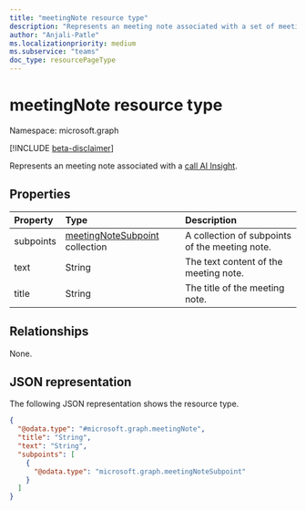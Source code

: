 ```yaml
---
title: "meetingNote resource type"
description: "Represents an meeting note associated with a set of meeting AI Insights"
author: "Anjali-Patle"
ms.localizationpriority: medium
ms.subservice: "teams"
doc_type: resourcePageType
---
```


# meetingNote resource type

Namespace: microsoft.graph

[!INCLUDE [beta-disclaimer](../../includes/beta-disclaimer.md)]

Represents an meeting note associated with a [call AI Insight](callaiinsight.md).


## Properties
|Property|Type|Description|
|:---|:---|:---|
|subpoints|[meetingNoteSubpoint](../resources/meetingnotesubpoint.md) collection| A collection of subpoints of the meeting note.|
|text|String|The text content of the meeting note.|
|title|String|The title of the meeting note.|

## Relationships
None.

## JSON representation
The following JSON representation shows the resource type.
<!-- {
  "blockType": "resource",
  "@odata.type": "microsoft.graph.meetingNote"
}
-->
``` json
{
  "@odata.type": "#microsoft.graph.meetingNote",
  "title": "String",
  "text": "String",
  "subpoints": [
    {
      "@odata.type": "microsoft.graph.meetingNoteSubpoint"
    }
  ]
}
```

